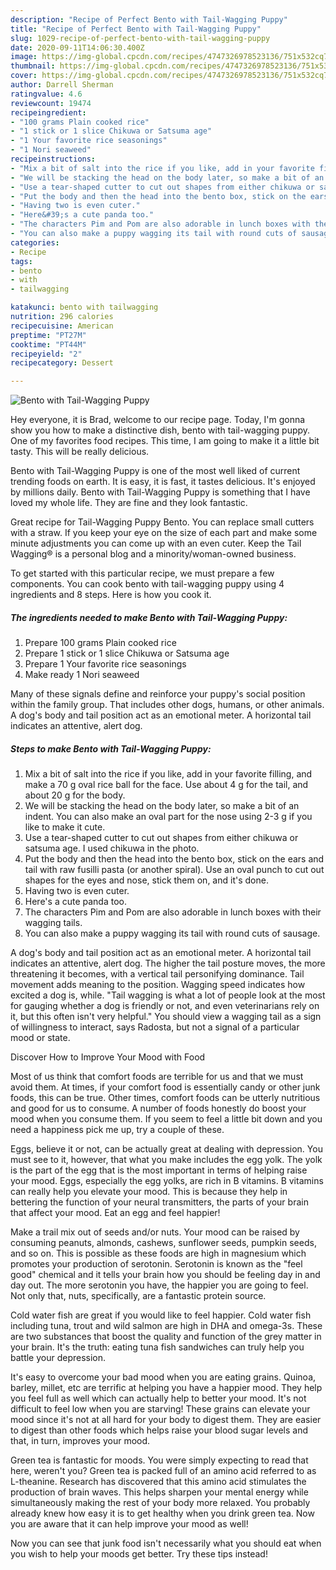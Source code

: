 ```yaml
---
description: "Recipe of Perfect Bento with Tail-Wagging Puppy"
title: "Recipe of Perfect Bento with Tail-Wagging Puppy"
slug: 1029-recipe-of-perfect-bento-with-tail-wagging-puppy
date: 2020-09-11T14:06:30.400Z
image: https://img-global.cpcdn.com/recipes/4747326978523136/751x532cq70/bento-with-tail-wagging-puppy-recipe-main-photo.jpg
thumbnail: https://img-global.cpcdn.com/recipes/4747326978523136/751x532cq70/bento-with-tail-wagging-puppy-recipe-main-photo.jpg
cover: https://img-global.cpcdn.com/recipes/4747326978523136/751x532cq70/bento-with-tail-wagging-puppy-recipe-main-photo.jpg
author: Darrell Sherman
ratingvalue: 4.6
reviewcount: 19474
recipeingredient:
- "100 grams Plain cooked rice"
- "1 stick or 1 slice Chikuwa or Satsuma age"
- "1 Your favorite rice seasonings"
- "1 Nori seaweed"
recipeinstructions:
- "Mix a bit of salt into the rice if you like, add in your favorite filling, and make a 70 g oval rice ball for the face. Use about 4 g for the tail, and about 20 g for the body."
- "We will be stacking the head on the body later, so make a bit of an indent. You can also make an oval part for the nose using 2-3 g if you like to make it cute."
- "Use a tear-shaped cutter to cut out shapes from either chikuwa or satsuma age. I used chikuwa in the photo."
- "Put the body and then the head into the bento box, stick on the ears and tail with raw fusilli pasta (or another spiral). Use an oval punch to cut out shapes for the eyes and nose, stick them on, and it&#39;s done."
- "Having two is even cuter."
- "Here&#39;s a cute panda too."
- "The characters Pim and Pom are also adorable in lunch boxes with their wagging tails."
- "You can also make a puppy wagging its tail with round cuts of sausage."
categories:
- Recipe
tags:
- bento
- with
- tailwagging

katakunci: bento with tailwagging 
nutrition: 296 calories
recipecuisine: American
preptime: "PT27M"
cooktime: "PT44M"
recipeyield: "2"
recipecategory: Dessert

---
```



![Bento with Tail-Wagging Puppy](https://img-global.cpcdn.com/recipes/4747326978523136/751x532cq70/bento-with-tail-wagging-puppy-recipe-main-photo.jpg)

Hey everyone, it is Brad, welcome to our recipe page. Today, I'm gonna show you how to make a distinctive dish, bento with tail-wagging puppy. One of my favorites food recipes. This time, I am going to make it a little bit tasty. This will be really delicious.

Bento with Tail-Wagging Puppy is one of the most well liked of current trending foods on earth. It is easy, it is fast, it tastes delicious. It's enjoyed by millions daily. Bento with Tail-Wagging Puppy is something that I have loved my whole life. They are fine and they look fantastic.

Great recipe for Tail-Wagging Puppy Bento. You can replace small cutters with a straw. If you keep your eye on the size of each part and make some minute adjustments you can come up with an even cuter. Keep the Tail Wagging® is a personal blog and a minority/woman-owned business.


To get started with this particular recipe, we must prepare a few components. You can cook bento with tail-wagging puppy using 4 ingredients and 8 steps. Here is how you cook it.

<!--inarticleads1-->

##### The ingredients needed to make Bento with Tail-Wagging Puppy:

1. Prepare 100 grams Plain cooked rice
1. Prepare 1 stick or 1 slice Chikuwa or Satsuma age
1. Prepare 1 Your favorite rice seasonings
1. Make ready 1 Nori seaweed


Many of these signals define and reinforce your puppy&#39;s social position within the family group. That includes other dogs, humans, or other animals. A dog&#39;s body and tail position act as an emotional meter. A horizontal tail indicates an attentive, alert dog. 

<!--inarticleads2-->

##### Steps to make Bento with Tail-Wagging Puppy:

1. Mix a bit of salt into the rice if you like, add in your favorite filling, and make a 70 g oval rice ball for the face. Use about 4 g for the tail, and about 20 g for the body.
1. We will be stacking the head on the body later, so make a bit of an indent. You can also make an oval part for the nose using 2-3 g if you like to make it cute.
1. Use a tear-shaped cutter to cut out shapes from either chikuwa or satsuma age. I used chikuwa in the photo.
1. Put the body and then the head into the bento box, stick on the ears and tail with raw fusilli pasta (or another spiral). Use an oval punch to cut out shapes for the eyes and nose, stick them on, and it&#39;s done.
1. Having two is even cuter.
1. Here&#39;s a cute panda too.
1. The characters Pim and Pom are also adorable in lunch boxes with their wagging tails.
1. You can also make a puppy wagging its tail with round cuts of sausage.


A dog&#39;s body and tail position act as an emotional meter. A horizontal tail indicates an attentive, alert dog. The higher the tail posture moves, the more threatening it becomes, with a vertical tail personifying dominance. Tail movement adds meaning to the position. Wagging speed indicates how excited a dog is, while. &#34;Tail wagging is what a lot of people look at the most for gauging whether a dog is friendly or not, and even veterinarians rely on it, but this often isn&#39;t very helpful.&#34; You should view a wagging tail as a sign of willingness to interact, says Radosta, but not a signal of a particular mood or state. 

Discover How to Improve Your Mood with Food


Most of us think that comfort foods are terrible for us and that we must avoid them. At times, if your comfort food is essentially candy or other junk foods, this can be true. Other times, comfort foods can be utterly nutritious and good for us to consume. A number of foods honestly do boost your mood when you consume them. If you seem to feel a little bit down and you need a happiness pick me up, try a couple of these.

Eggs, believe it or not, can be actually great at dealing with depression. You must see to it, however, that what you make includes the egg yolk. The yolk is the part of the egg that is the most important in terms of helping raise your mood. Eggs, especially the egg yolks, are rich in B vitamins. B vitamins can really help you elevate your mood. This is because they help in bettering the function of your neural transmitters, the parts of your brain that affect your mood. Eat an egg and feel happier!

Make a trail mix out of seeds and/or nuts. Your mood can be raised by consuming peanuts, almonds, cashews, sunflower seeds, pumpkin seeds, and so on. This is possible as these foods are high in magnesium which promotes your production of serotonin. Serotonin is known as the "feel good" chemical and it tells your brain how you should be feeling day in and day out. The more serotonin you have, the happier you are going to feel. Not only that, nuts, specifically, are a fantastic protein source.

Cold water fish are great if you would like to feel happier. Cold water fish including tuna, trout and wild salmon are high in DHA and omega-3s. These are two substances that boost the quality and function of the grey matter in your brain. It's the truth: eating tuna fish sandwiches can truly help you battle your depression. 

It's easy to overcome your bad mood when you are eating grains. Quinoa, barley, millet, etc are terrific at helping you have a happier mood. They help you feel full as well which can actually help to better your mood. It's not difficult to feel low when you are starving! These grains can elevate your mood since it's not at all hard for your body to digest them. They are easier to digest than other foods which helps raise your blood sugar levels and that, in turn, improves your mood.

Green tea is fantastic for moods. You were simply expecting to read that here, weren't you? Green tea is packed full of an amino acid referred to as L-theanine. Research has discovered that this amino acid stimulates the production of brain waves. This helps sharpen your mental energy while simultaneously making the rest of your body more relaxed. You probably already knew how easy it is to get healthy when you drink green tea. Now you are aware that it can help improve your mood as well!

Now you can see that junk food isn't necessarily what you should eat when you wish to help your moods get better. Try  these tips  instead!

